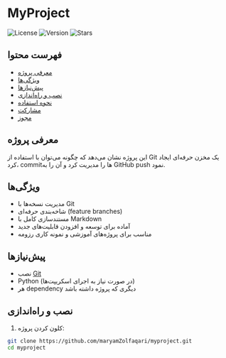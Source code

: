 # MyProject

![License](https://img.shields.io/badge/license-MIT-green)
![Version](https://img.shields.io/badge/version-1.0-blue)
![Stars](https://img.shields.io/github/stars/maryamZolfaqari/myproject?style=social)



## فهرست محتوا
- [معرفی پروژه](#معرفی-پروژه)
- [ویژگی‌ها](#ویژگی‌ها)
- [پیش‌نیازها](#پیش‌نیازها)
- [نصب و راه‌اندازی](#نصب-و-راه‌اندازی)
- [نحوه استفاده](#نحوه-استفاده)
- [مشارکت](#مشارکت)
- [مجوز](#مجوز)

## معرفی پروژه

این پروژه نشان می‌دهد که چگونه می‌توان با استفاده از Git یک مخزن حرفه‌ای ایجاد کرد، commitها را مدیریت کرد و آن را به GitHub push نمود.

## ویژگی‌ها

- مدیریت نسخه‌ها با Git
- شاخه‌بندی حرفه‌ای (feature branches)
- مستندسازی کامل با Markdown
- آماده برای توسعه و افزودن قابلیت‌های جدید
- مناسب برای پروژه‌های آموزشی و نمونه کاری رزومه

## پیش‌نیازها

- نصب [Git](https://git-scm.com/downloads)
- Python (در صورت نیاز به اجرای اسکریپت‌ها)
- هر dependency دیگری که پروژه داشته باشد

## نصب و راه‌اندازی

1. کلون کردن پروژه:

```bash
git clone https://github.com/maryamZolfaqari/myproject.git
cd myproject
